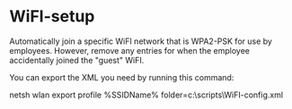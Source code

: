 # WiFI-setup
Automatically join a specific WiFI network that is WPA2-PSK for use by employees.  However, remove any entries for when the employee accidentally joined the "guest" WiFI.

You can export the XML you need by running this command:

  netsh wlan export profile %SSIDName% folder=c:\scripts\WiFI-config.xml

